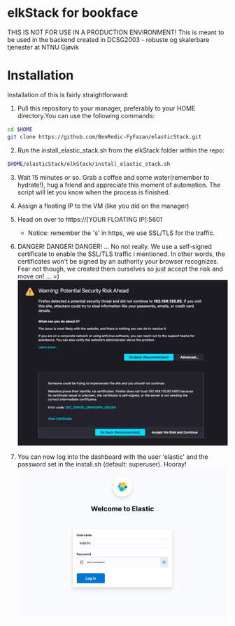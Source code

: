 # elkStack for bookface
THIS IS NOT FOR USE IN A PRODUCTION ENVIRONMENT!
This is meant to be used in the backend created in DCSG2003 - robuste og skalerbare tjenester at NTNU Gjøvik

# Installation
Installation of this is fairly straightforward:

1. Pull this repository to your manager, preferably to your HOME directory.You can use the following commands:
```bash
cd $HOME
git clone https://github.com/BenRedic-FyFazan/elasticStack.git
```

2. Run the install_elastic_stack.sh from the elkStack folder within the repo:
```bash
$HOME/elasticStack/elkStack/install_elastic_stack.sh
```
 
3. Wait 15 minutes or so. Grab a coffee and some water(remember to hydrate!), hug a friend and appreciate this moment of automation.
The script will let you know when the process is finished.

4. Assign a floating IP to the VM (like you did on the manager)

5. Head on over to https://[YOUR FLOATING IP]:5601 
    - Notice: remember the 's' in https, we use SSL/TLS for the traffic.

6. DANGER! DANGER! DANGER! ... No not really.
We use a self-signed certificate to enable the SSL/TLS traffic i mentioned.
In other words, the certificates won't be signed by an authority your browser recognizes. 
Fear not though, we created them ourselves so just accept the risk and move on! ... =)
![Kibana Dashboard Certificate warning](./images/kibana-certificate-warning.png)

7. You can now log into the dashboard with the user 'elastic' and the password set in the install.sh (default: superuser). Hooray!
![Kibana Dashboard Portal](./images/kibana-portal.png)
